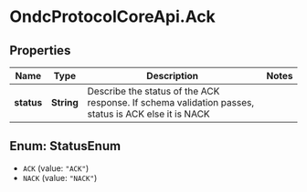 # OndcProtocolCoreApi.Ack

## Properties
Name | Type | Description | Notes
------------ | ------------- | ------------- | -------------
**status** | **String** | Describe the status of the ACK response. If schema validation passes, status is ACK else it is NACK | 

<a name="StatusEnum"></a>
## Enum: StatusEnum

* `ACK` (value: `"ACK"`)
* `NACK` (value: `"NACK"`)

